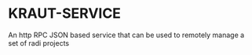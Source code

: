 KRAUT-SERVICE
=============

An http RPC JSON based service that can be used to remotely
manage a set of radi projects
